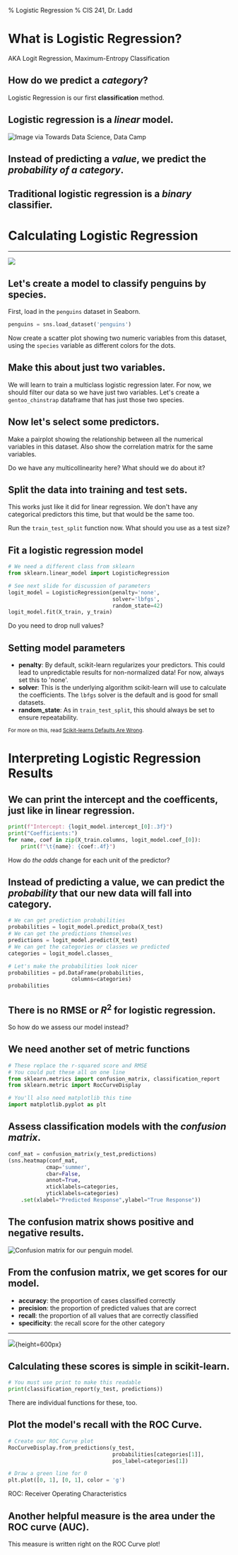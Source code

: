 % Logistic Regression
% CIS 241, Dr. Ladd


# What is Logistic Regression?

AKA Logit Regression, Maximum-Entropy Classification

## How do we predict a *category*?

Logistic Regression is our first **classification** method.

## Logistic regression is a *linear* model.

![Image via Towards Data Science, Data Camp](img/linear_v_logit.jpeg)

## Instead of predicting a *value*, we predict the *probability of a category*.

## Traditional logistic regression is a *binary* classifier.

# Calculating Logistic Regression

---

![](img/penguins.jpg)

## Let's create a model to classify penguins by species.

First, load in the `penguins` dataset in Seaborn. 

```python
penguins = sns.load_dataset('penguins')
```

Now create a scatter plot showing two numeric variables from this dataset, using the `species` variable as different colors for the dots.

## Make this about just two variables.

We will learn to train a multiclass logistic regression later. For now, we should filter our data so we have just two variables. Let's create a `gentoo_chinstrap` dataframe that has just those two species.

## Now let's select some predictors.

Make a pairplot showing the relationship between all the numerical variables in this dataset. Also show the correlation matrix for the same variables.

Do we have any multicollinearity here? What should we do about it?

## Split the data into training and test sets.

This works just like it did for linear regression. We don't have any categorical predictors this time, but that would be the same too.

Run the `train_test_split` function now. What should you use as a test size?

## Fit a logistic regression model

```python
# We need a different class from sklearn
from sklearn.linear_model import LogisticRegression
```

```python
# See next slide for discussion of parameters
logit_model = LogisticRegression(penalty='none', 
                                 solver='lbfgs', 
                                 random_state=42)
logit_model.fit(X_train, y_train)
```

Do you need to drop null values?

## Setting model parameters

- **penalty**: By default, scikit-learn regularizes your predictors. This could lead to unpredictable results for non-normalized data! For now, always set this to 'none'.
- **solver**: This is the underlying algorithm scikit-learn will use to calculate the coefficients. The `lbfgs` solver is the default and is good for small datasets.
- **random_state**: As in `train_test_split`, this should always be set to ensure repeatability.

<small>For more on this, read [Scikit-learns Defaults Are Wrong](https://ryxcommar.com/2019/08/30/scikit-learns-defaults-are-wrong/).</small>

# Interpreting Logistic Regression Results

## We can print the intercept and the coefficents, just like in linear regression.

```python
print(f"Intercept: {logit_model.intercept_[0]:.3f}")
print("Coefficients:")
for name, coef in zip(X_train.columns, logit_model.coef_[0]):
    print(f"\t{name}: {coef:.4f}")
```

How do *the odds* change for each unit of the predictor?

## Instead of predicting a value, we can predict the *probability* that our new data will fall into category.

```python
# We can get prediction probabilities
probabilities = logit_model.predict_proba(X_test)
# We can get the predictions themselves
predictions = logit_model.predict(X_test)
# We can get the categories or classes we predicted
categories = logit_model.classes_
```

```python
# Let's make the probabilities look nicer
probabilities = pd.DataFrame(probabilities, 
                    columns=categories)
probabilities
```

## There is no RMSE or $R^{2}$ for logistic regression.

So how do we assess our model instead?

## We need another set of metric functions

```python
# These replace the r-squared score and RMSE
# You could put these all on one line
from sklearn.metrics import confusion_matrix, classification_report
from sklearn.metric import RocCurveDisplay

# You'll also need matplotlib this time
import matplotlib.pyplot as plt
```

## Assess classification models with the *confusion matrix*.

```python
conf_mat = confusion_matrix(y_test,predictions)
(sns.heatmap(conf_mat, 
            cmap='summer', 
            cbar=False, 
            annot=True, 
            xticklabels=categories, 
            yticklabels=categories)
    .set(xlabel="Predicted Response",ylabel="True Response"))
```

## The confusion matrix shows positive and negative results.

![Confusion matrix for our penguin model.](img/confusion_matrix.png)

## From the confusion matrix, we get scores for our model.

- **accuracy**: the proportion of cases classified correctly
- **precision**: the proportion of predicted values that are correct
- **recall**: the proportion of all values that are correctly classified
- **specificity**: the recall score for the other category

---

![](img/precision_recall.svg){height=600px}

## Calculating these scores is simple in scikit-learn.

```python
# You must use print to make this readable
print(classification_report(y_test, predictions))
```

There are individual functions for these, too.

## Plot the model's recall with the ROC Curve.

```python
# Create our ROC Curve plot
RocCurveDisplay.from_predictions(y_test,
                                 probabilities[categories[1]],
                                 pos_label=categories[1])

# Draw a green line for 0
plt.plot([0, 1], [0, 1], color = 'g')
```

ROC: Receiver Operating Characteristics

## Another helpful measure is the area under the ROC curve (AUC).

This measure is written right on the ROC Curve plot!
